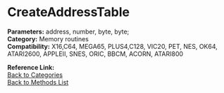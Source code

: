 # CreateAddressTable

**Parameters:** address, number, byte, byte;  
**Category:** Memory routines  
**Compatibility:** X16,C64, MEGA65, PLUS4,C128, VIC20, PET, NES, OK64, ATARI2600, APPLEII, SNES, ORIC, BBCM, ACORN, ATARI800  

**Reference Link:**  
[Back to Categories](../categories/memory_routines.md)  
[Back to Methods List](../../SUMMARY.md)
